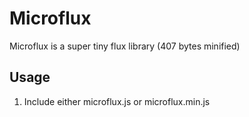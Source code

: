 # Microflux
Microflux is a super tiny flux library (407 bytes minified)
## Usage
1. Include either microflux.js or microflux.min.js

